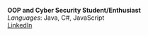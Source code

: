 **OOP and Cyber Security Student/Enthusiast** <br>
*Languages*: Java, C#, JavaScript <br>
[LinkedIn](https://www.linkedin.com/in/otmar-nezdaril/)
